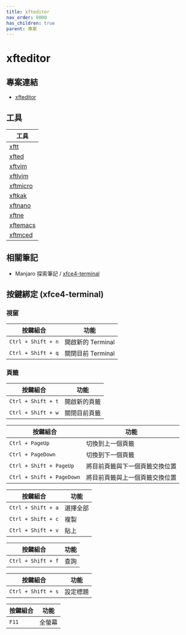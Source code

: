```yaml
---
title: xfteditor
nav_order: 8000
has_children: true
parent: 專案
---
```


# xfteditor


## 專案連結

* [xfteditor](https://github.com/samwhelp/tool-xfteditor/tree/gh-pages/_demo/project/xfteditor/prototype)

## 工具

| 工具 |
| --- |
| [xftt](xftt) |
| [xfted](xfted) |
| [xftvim](xftvim) |
| [xftlvim](xftlvim) |
| [xftmicro](xftmicro) |
| [xftkak](xftkak) |
| [xftnano](xftnano) |
| [xftne](xftne) |
| [xftemacs](xftemacs) |
| [xftmced](xftmced) |


## 相關筆記

* Manjaro 探索筆記 / [xfce4-terminal](https://samwhelp.github.io/note-about-manjaro/read/adjustment/tool/xfce4-terminal.html)

## 按鍵綁定 (xfce4-terminal)

### 視窗

| 按鍵組合 | 功能 |
| --- | --- |
| `Ctrl + Shift + n` | 開啟新的 Terminal |
| `Ctrl + Shift + q` | 關閉目前 Terminal |

### 頁籤

| 按鍵組合 | 功能 |
| --- | --- |
| `Ctrl + Shift + t` | 開啟新的頁籤 |
| `Ctrl + Shift + w` | 關閉目前頁籤 |


| 按鍵組合 | 功能 |
| --- | --- |
| `Ctrl + PageUp` | 切換到上一個頁籤 |
| `Ctrl + PageDown` | 切換到下一個頁籤 |
| `Ctrl + Shift + PageUp` | 將目前頁籤與下一個頁籤交換位置 |
| `Ctrl + Shift + PageDown` | 將目前頁籤與上一個頁籤交換位置 |

| 按鍵組合 | 功能 |
| --- | --- |
| `Ctrl + Shift + a` | 選擇全部 |
| `Ctrl + Shift + c` | 複製 |
| `Ctrl + Shift + v` | 貼上 |

| 按鍵組合 | 功能 |
| --- | --- |
| `Ctrl + Shift + f` | 查詢 |

| 按鍵組合 | 功能 |
| --- | --- |
| `Ctrl + Shift + s` | 設定標題 |

| 按鍵組合 | 功能 |
| --- | --- |
| `F11` | 全螢幕 |
